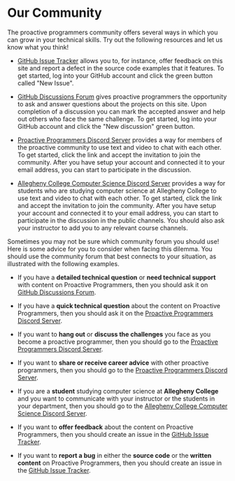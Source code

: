 # Our Community

The proactive programmers community offers several ways in which you can grow in
your technical skills. Try out the following resources and let us know what you
think!

- [GitHub Issue
  Tracker](https://github.com/ProactiveProgrammers/www.proactiveprogrammers.com/issues)
  allows you to, for instance, offer feedback on this site and report a defect
  in the source code examples that it features. To get started, log into your
  GitHub account and click the green button called "New Issue".

- [GitHub Discussions
  Forum](https://github.com/ProactiveProgrammers/www.proactiveprogrammers.com/discussions)
  gives proactive programmers the opportunity to ask and answer questions about
  the projects on this site. Upon completion of a discussion you can mark the
  accepted answer and help out others who face the same challenge. To get
  started, log into your GitHub account and click the "New discussion" green
  button.

- [Proactive Programmers Discord Server](https://discord.gg/kjah8MFYbR) provides
  a way for members of the proactive community to use text and video to chat
  with each other. To get started, click the link and accept the invitation to
  join the community. After you have setup your account and connected it to your
  email address, you can start to participate in the discussion.

- [Allegheny College Computer Science Discord
  Server](https://discord.gg/CS2h9kXzX6) provides a way for students who are
  studying computer science at Allegheny College to use text and video to chat
  with each other. To get started, click the link and accept the invitation to
  join the community. After you have setup your account and connected it to your
  email address, you can start to participate in the discussion in the public
  channels. You should also ask your instructor to add you to any relevant
  course channels.

Sometimes you may not be sure which community forum you should use! Here is some
advice for you to consider when facing this dilemma. You should use the
community forum that best connects to your situation, as illustrated with the
following examples.

- If you have a **detailed technical question** or **need technical support**
  with content on Proactive Programmers, then you should ask it on [GitHub
  Discussions
  Forum](https://github.com/ProactiveProgrammers/www.proactiveprogrammers.com/discussions).

- If you have a **quick technical question** about the content on Proactive
  Programmers, then you should ask it on the [Proactive Programmers Discord
  Server](https://discord.gg/kjah8MFYbR).

- If you want to **hang out** or **discuss the challenges** you face as you
  become a proactive programmer, then you should go to the [Proactive
  Programmers Discord Server](https://discord.gg/kjah8MFYbR).

- If you want to **share or receive career advice** with other proactive
  programmers, then you should go to the [Proactive Programmers Discord
  Server](https://discord.gg/kjah8MFYbR).

- If you are a **student** studying computer science at **Allegheny College**
  and you want to communicate with your instructor or the students in your
  department, then you should go to the [Allegheny College Computer Science
  Discord Server](https://discord.gg/CS2h9kXzX6).

- If you want to **offer feedback** about the content on Proactive Programmers,
  then you should create an issue in the [GitHub Issue
  Tracker](https://github.com/ProactiveProgrammers/www.proactiveprogrammers.com/issues).

- If you want to **report a bug** in either the **source code** or the **written
  content** on Proactive Programmers, then you should create an issue in the
  [GitHub Issue
  Tracker](https://github.com/ProactiveProgrammers/www.proactiveprogrammers.com/issues).
